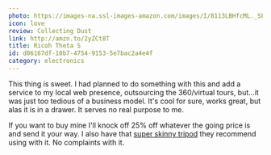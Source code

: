 ```yaml
---
photo: https://images-na.ssl-images-amazon.com/images/I/8113LBHfcML._SL1500_.jpg
icon: love
review: Collecting Dust
link: http://amzn.to/2yZCt8T
title: Ricoh Theta S
id: d06167df-10b7-4754-9153-5e7bac2a4e4f
category: electronics
---
```

This thing is sweet. I had planned to do something with this and add a service to my local web presence, outsourcing the 360/virtual tours, but...it was just too tedious of a business model. It's cool for sure, works great, but alas it is in a drawer. It serves no real purpose to me.

If you want to buy mine I'll knock off 25% off whatever the going price is and send it your way. I also have that [super skinny tripod](http://amzn.to/2zRqltC) they recommend using with it. No complaints with it.
